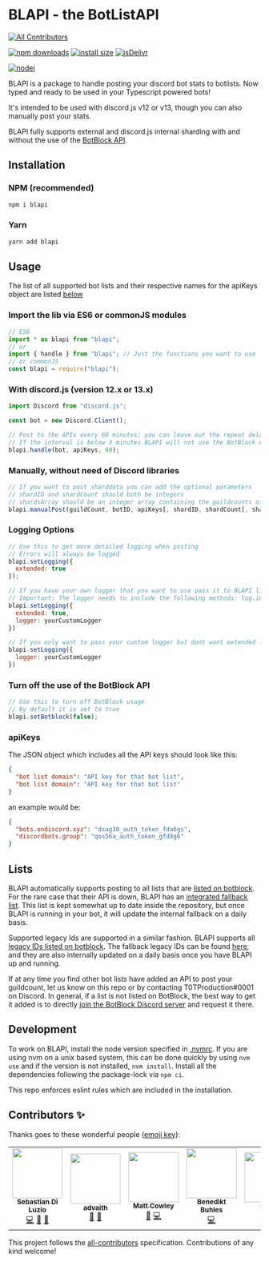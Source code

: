 # BLAPI - the BotListAPI
<!-- ALL-CONTRIBUTORS-BADGE:START - Do not remove or modify this section -->
[![All Contributors](https://img.shields.io/badge/all_contributors-6-orange.svg?style=flat-square)](#contributors-)
<!-- ALL-CONTRIBUTORS-BADGE:END -->

[![npm downloads](https://img.shields.io/npm/dt/blapi.svg)](https://nodei.co/npm/blapi/) [![install size](https://packagephobia.now.sh/badge?p=blapi)](https://packagephobia.now.sh/result?p=blapi)
[![jsDelivr](https://data.jsdelivr.com/v1/package/npm/blapi/badge?style=rounded)](https://www.jsdelivr.com/package/npm/blapi)

[![nodei](https://nodei.co/npm/blapi.png)](https://nodei.co/npm/blapi/)

BLAPI is a package to handle posting your discord bot stats to botlists. Now typed and ready to be used in your Typescript powered bots!

It's intended to be used with discord.js v12 or v13, though you can also manually post your stats.

BLAPI fully supports external and discord.js internal sharding with and without the use of the [BotBlock API](https://botblock.org/api/docs#count).

## Installation

### NPM (recommended)

```bash
npm i blapi
```

### Yarn

```bash
yarn add blapi
```

## Usage

The list of all supported bot lists and their respective names for the apiKeys object are listed [below](https://github.com/T0TProduction/BLAPI#lists)

### Import the lib via ES6 or commonJS modules

```js
// ES6
import * as blapi from "blapi";
// or
import { handle } from "blapi"; // Just the functions you want to use
// or commonJS
const blapi = require("blapi");
```

### With discord.js (version 12.x or 13.x)

```js
import Discord from "discord.js";

const bot = new Discord.Client();

// Post to the APIs every 60 minutes; you can leave out the repeat delay as it defaults to 30
// If the interval is below 3 minutes BLAPI will not use the BotBlock API because of ratelimits
blapi.handle(bot, apiKeys, 60);
```

### Manually, without need of Discord libraries

```js
// If you want to post sharddata you can add the optional parameters
// shardID and shardCount should both be integers
// shardsArray should be an integer array containing the guildcounts of the respective shards
blapi.manualPost(guildCount, botID, apiKeys[, shardID, shardCount[, shardsArray]]);
```


### Logging Options
```js
// Use this to get more detailed logging when posting
// Errors will always be logged
blapi.setLogging({
  extended: true
});
```

```js
// If you have your own logger that you want to use pass it to BLAPI like this:
// Important: The logger needs to include the following methods: log.info(), log.warn() and log.error()
blapi.setLogging({
  extended: true,
  logger: yourCustomLogger
})
```
```js
// If you only want to pass your custom logger but dont want extended logging to be enabled:
blapi.setLogging({
  logger: yourCustomLogger
})
```


### Turn off the use of the BotBlock API

```js
// Use this to turn off BotBlock usage
// By default it is set to true
blapi.setBotblock(false);
```

### apiKeys

The JSON object which includes all the API keys should look like this:

```json
{
  "bot list domain": "API key for that bot list",
  "bot list domain": "API key for that bot list"
}
```

an example would be:

```json
{
  "bots.ondiscord.xyz": "dsag38_auth_token_fda6gs",
  "discordbots.group": "qos56a_auth_token_gfd8g6"
}
```

## Lists

BLAPI automatically supports posting to all lists that are [listed on botblock](https://botblock.org/api/docs#lists). For the rare case that their API is down, BLAPI has an [integrated fallback list](https://github.com/botblock/BLAPI/blob/master/src/fallbackListData.ts). This list is kept somewhat up to date inside the repository, but once BLAPI is running in your bot, it will update the internal fallback on a daily basis.

Supported legacy Ids are supported in a similar fashion. BLAPI supports all [legacy IDs listed on botblock](https://botblock.org/api/docs#legacy-ids). The fallback legacy IDs can be found [here](https://github.com/botblock/BLAPI/blob/master/src/legacyIdsFallbackData.ts), and they are also internally updated on a daily basis once you have BLAPI up and running.

If at any time you find other bot lists have added an API to post your guildcount, let us know on this repo or by contacting T0TProduction#0001 on Discord. In general, if a list is not listed on BotBlock, the best way to get it added is to directly [join the BotBlock Discord server](https://botblock.org/discord) and request it there.

## Development

To work on BLAPI, install the node version specified in [.nvmrc](https://github.com/botblock/BLAPI/blob/master/.nvmrc).
If you are using nvm on a unix based system, this can be done quickly by using `nvm use` and if the version is not installed, `nvm install`.
Install all the dependencies following the package-lock via `npm ci`.

This repo enforces eslint rules which are included in the installation.

## Contributors ✨

Thanks goes to these wonderful people ([emoji key](https://allcontributors.org/docs/en/emoji-key)):

<!-- ALL-CONTRIBUTORS-LIST:START - Do not remove or modify this section -->
<!-- prettier-ignore-start -->
<!-- markdownlint-disable -->
<table>
  <tbody>
    <tr>
      <td align="center"><a href="http://diluz.io"><img src="https://avatars.githubusercontent.com/u/18548570?v=4?s=100" width="100px;" alt=""/><br /><sub><b>Sebastian Di Luzio</b></sub></a><br /><a href="https://github.com/botblock/BLAPI/commits?author=T0TProduction" title="Code">💻</a> <a href="#maintenance-T0TProduction" title="Maintenance">🚧</a> <a href="https://github.com/botblock/BLAPI/commits?author=T0TProduction" title="Documentation">📖</a></td>
      <td align="center"><a href="https://advaith.io"><img src="https://avatars.githubusercontent.com/u/11778454?v=4?s=100" width="100px;" alt=""/><br /><sub><b>advaith</b></sub></a><br /><a href="https://github.com/botblock/BLAPI/commits?author=advaith1" title="Documentation">📖</a> <a href="https://github.com/botblock/BLAPI/issues?q=author%3Aadvaith1" title="Bug reports">🐛</a></td>
      <td align="center"><a href="https://mattcowley.co.uk/"><img src="https://avatars.githubusercontent.com/u/12371363?v=4?s=100" width="100px;" alt=""/><br /><sub><b>Matt Cowley</b></sub></a><br /><a href="https://github.com/botblock/BLAPI/commits?author=MattIPv4" title="Documentation">📖</a> <a href="https://github.com/botblock/BLAPI/commits?author=MattIPv4" title="Code">💻</a></td>
      <td align="center"><a href="https://github.com/MeerBiene"><img src="https://avatars.githubusercontent.com/u/60227302?v=4?s=100" width="100px;" alt=""/><br /><sub><b>Benedikt Buhles</b></sub></a><br /><a href="https://github.com/botblock/BLAPI/commits?author=MeerBiene" title="Code">💻</a></td>
      <td align="center"><a href="http://not-tech.support"><img src="https://avatars.githubusercontent.com/u/10573728?v=4?s=100" width="100px;" alt=""/><br /><sub><b>Glenn</b></sub></a><br /><a href="https://github.com/botblock/BLAPI/commits?author=promise" title="Code">💻</a> <a href="https://github.com/botblock/BLAPI/issues?q=author%3Apromise" title="Bug reports">🐛</a></td>
      <td align="center"><a href="https://jonahsnider.com"><img src="https://avatars.githubusercontent.com/u/7608555?v=4?s=100" width="100px;" alt=""/><br /><sub><b>Jonah Snider</b></sub></a><br /><a href="https://github.com/botblock/BLAPI/commits?author=jonahsnider" title="Code">💻</a></td>
    </tr>
  </tbody>
</table>

<!-- markdownlint-restore -->
<!-- prettier-ignore-end -->

<!-- ALL-CONTRIBUTORS-LIST:END -->

This project follows the [all-contributors](https://github.com/all-contributors/all-contributors) specification. Contributions of any kind welcome!